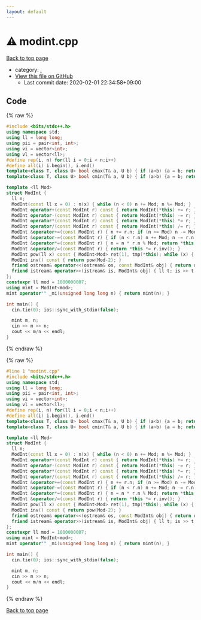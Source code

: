 ```yaml
---
layout: default
---
```


<!-- mathjax config similar to math.stackexchange -->
<script type="text/javascript" async
  src="https://cdnjs.cloudflare.com/ajax/libs/mathjax/2.7.5/MathJax.js?config=TeX-MML-AM_CHTML">
</script>
<script type="text/x-mathjax-config">
  MathJax.Hub.Config({
    TeX: { equationNumbers: { autoNumber: "AMS" }},
    tex2jax: {
      inlineMath: [ ['$','$'] ],
      processEscapes: true
    },
    "HTML-CSS": { matchFontHeight: false },
    displayAlign: "left",
    displayIndent: "2em"
  });
</script>

<script type="text/javascript" src="https://cdnjs.cloudflare.com/ajax/libs/jquery/3.4.1/jquery.min.js"></script>
<script src="https://cdn.jsdelivr.net/npm/jquery-balloon-js@1.1.2/jquery.balloon.min.js" integrity="sha256-ZEYs9VrgAeNuPvs15E39OsyOJaIkXEEt10fzxJ20+2I=" crossorigin="anonymous"></script>
<script type="text/javascript" src="../assets/js/copy-button.js"></script>
<link rel="stylesheet" href="../assets/css/copy-button.css" />


# :warning: modint.cpp

<a href="../index.html">Back to top page</a>

* category: <a href="../index.html#5058f1af8388633f609cadb75a75dc9d">.</a>
* <a href="{{ site.github.repository_url }}/blob/master/modint.cpp">View this file on GitHub</a>
    - Last commit date: 2020-02-01 22:34:58+09:00




## Code

<a id="unbundled"></a>
{% raw %}
```cpp
#include <bits/stdc++.h>
using namespace std;
using ll = long long;
using pii = pair<int, int>;
using vi = vector<int>;
using vl = vector<ll>;
#define rep(i, n) for(ll i = 0;i < n;i++)
#define all(i) i.begin(), i.end()
template<class T, class U> bool cmax(T& a, U b) { if (a<b) {a = b; return true;} else return false; }
template<class T, class U> bool cmin(T& a, U b) { if (a>b) {a = b; return true;} else return false; }

template <ll Mod>
struct ModInt {
  ll n;
  ModInt(const ll x = 0) : n(x) { while (n < 0) n += Mod; n %= Mod; }
  ModInt operator+(const ModInt r) const { return ModInt(*this) += r; }
  ModInt operator-(const ModInt r) const { return ModInt(*this) -= r; }
  ModInt operator*(const ModInt r) const { return ModInt(*this) *= r; }
  ModInt operator/(const ModInt r) const { return ModInt(*this) /= r; }
  ModInt &operator+=(const ModInt r) { n += r.n; if (n >= Mod) n -= Mod; return *this; }
  ModInt &operator-=(const ModInt r) { if (n < r.n) n += Mod; n -= r.n; return *this; }
  ModInt &operator*=(const ModInt r) { n = n * r.n % Mod; return *this; }
  ModInt &operator/=(const ModInt r) { return *this *= r.inv(); }
  ModInt pow(ll x) const { ModInt<Mod> ret(1), tmp(*this); while (x) { if (x&1) ret *= tmp; tmp *= tmp; x >>= 1; } return ret; }
  ModInt inv() const { return pow(Mod-2); }
  friend ostream& operator<<(ostream& os, const ModInt& obj) { return os << obj.n; }
  friend istream& operator>>(istream& is, ModInt& obj) { ll t; is >> t; obj = ModInt(t); return is; }
};
constexpr ll mod = 1000000007;
using mint = ModInt<mod>;
mint operator"" _mi(unsigned long long n) { return mint(n); }

int main() {
  cin.tie(0); ios::sync_with_stdio(false);

  mint m, n;
  cin >> m >> n;
  cout << m/n << endl;
}

```
{% endraw %}

<a id="bundled"></a>
{% raw %}
```cpp
#line 1 "modint.cpp"
#include <bits/stdc++.h>
using namespace std;
using ll = long long;
using pii = pair<int, int>;
using vi = vector<int>;
using vl = vector<ll>;
#define rep(i, n) for(ll i = 0;i < n;i++)
#define all(i) i.begin(), i.end()
template<class T, class U> bool cmax(T& a, U b) { if (a<b) {a = b; return true;} else return false; }
template<class T, class U> bool cmin(T& a, U b) { if (a>b) {a = b; return true;} else return false; }

template <ll Mod>
struct ModInt {
  ll n;
  ModInt(const ll x = 0) : n(x) { while (n < 0) n += Mod; n %= Mod; }
  ModInt operator+(const ModInt r) const { return ModInt(*this) += r; }
  ModInt operator-(const ModInt r) const { return ModInt(*this) -= r; }
  ModInt operator*(const ModInt r) const { return ModInt(*this) *= r; }
  ModInt operator/(const ModInt r) const { return ModInt(*this) /= r; }
  ModInt &operator+=(const ModInt r) { n += r.n; if (n >= Mod) n -= Mod; return *this; }
  ModInt &operator-=(const ModInt r) { if (n < r.n) n += Mod; n -= r.n; return *this; }
  ModInt &operator*=(const ModInt r) { n = n * r.n % Mod; return *this; }
  ModInt &operator/=(const ModInt r) { return *this *= r.inv(); }
  ModInt pow(ll x) const { ModInt<Mod> ret(1), tmp(*this); while (x) { if (x&1) ret *= tmp; tmp *= tmp; x >>= 1; } return ret; }
  ModInt inv() const { return pow(Mod-2); }
  friend ostream& operator<<(ostream& os, const ModInt& obj) { return os << obj.n; }
  friend istream& operator>>(istream& is, ModInt& obj) { ll t; is >> t; obj = ModInt(t); return is; }
};
constexpr ll mod = 1000000007;
using mint = ModInt<mod>;
mint operator"" _mi(unsigned long long n) { return mint(n); }

int main() {
  cin.tie(0); ios::sync_with_stdio(false);

  mint m, n;
  cin >> m >> n;
  cout << m/n << endl;
}

```
{% endraw %}

<a href="../index.html">Back to top page</a>

